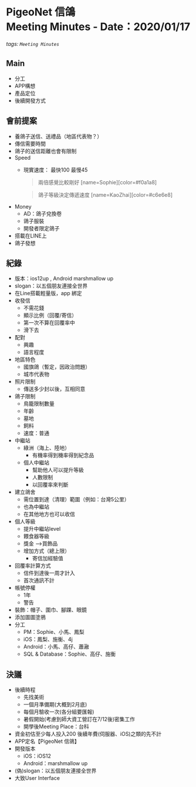 # PigeoNet 信鴿<br> Meeting Minutes - Date：2020/01/17
###### tags: `Meeting Minutes`
## Main
- 分工
- APP構想
- 產品定位
- 後續開發方式
## 會前提案
- 養鴿子送信、送禮品（地區代表物？）
- 傳信需要時間 
- 鴿子的送信距離也會有限制
- Speed
    - 現實速度： 最快100 最慢45
        > 兩倍感覺比較剛好 [name=Sophie][color=#f0a1a8]

        > 鴿子等級決定傳遞速度 [name=KaoZhai][color=#c6e6e8]
- Money
    - AD：鴿子兌換卷
    - 鴿子服裝
    - 開發者限定鴿子
- 搭載在LINE上
- 鴿子發想
## 紀錄
- 版本：ios12up , Android marshmallow up
- slogan：以五個朋友連接全世界
- 在Line搭載輕量版，app 綁定
- 收發信
    - 不需花錢
    - 顯示比例（回覆/寄信）
    - 第一次不算在回覆率中
    - 滑下去
- 配對
    - 興趣
    - 語言程度 
- 地區特色
    - 國旗鴿（暫定，因政治問題）
    - 城市代表物
- 照片限制
    - 傳送多少封以後，互相同意
- 鴿子限制
    - 鳥籠限制數量
    - 年齡
    - 墓地
    - 飼料
    - 速度：普通 
- 中繼站
    - 綠洲（海上、陸地）
        - 有機率得到機率得到紀念品
    - 個人中繼站
        - 幫助他人可以提升等級
        - 人數限制
        - 以回覆率來判斷
- 建立鴿舍
    - 需位置到達（清理）範圍（例如：台灣5公里）
    - 也為中繼站
    - 在其他地方也可以收信
- 個人等級
    - 提升中繼站level
    - 餵食器等級
    - 獎金 -->買飾品
    - 增加方式（總上限）
        - 寄信加經驗值
- 回覆率計算方式
    - 信件到達後一周才計入
    - 首次通訊不計
- 帳號停權
    - 1年
    - 警告
- 裝飾：帽子、圍巾、腳踝、眼鏡
- 添加圖圖塗鴉
- 分工
    - PM：Sophie、小馬、鳳梨
    - iOS：鳳梨、施衡、4j
    - Android：小馬、高仔、蕭瀜
    - SQL & Database：Sophie、高仔、施衡
## 決議
- 後續時程
    - 先找美術
    - 一個月準備期(大概到2月底)
    - 每個月驗收一次(各分組要匯報)
    - 暑假開始(考慮到師大資工營訂在7/12後)密集工作
    - 開學後Meeting Place：台科
- 資金初估至少每人投入200 後續年費(伺服器、iOS)之類的先不計
- APP定名【PigeoNet 信鴿】
- 開發版本
    - iOS：iOS12
    - Android：marshmallow up
- (偽)slogan：以五個朋友連接全世界
- 大致User Interface
